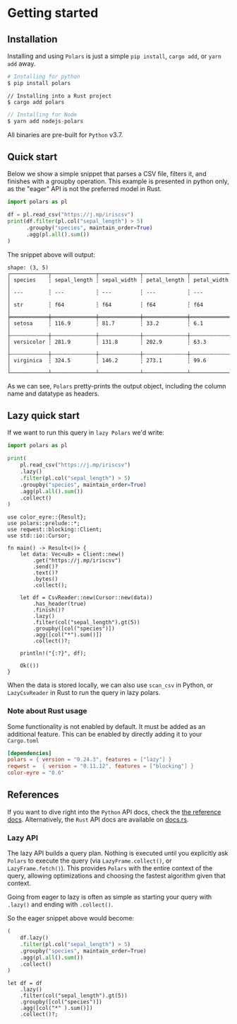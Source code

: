# Getting started

## Installation

Installing and using `Polars` is just a simple `pip install`, `cargo add`, or `yarn add` away.

<div class="tabbed-blocks">

```python
# Installing for python
$ pip install polars
```

```rust,noplayground
// Installing into a Rust project
$ cargo add polars
```

```js
// Installing for Node
$ yarn add nodejs-polars
```

</div>

All binaries are pre-built for `Python` v3.7.

## Quick start

Below we show a simple snippet that parses a CSV file, filters it, and finishes with a
groupby operation.  This example is presented in python only, as the "eager" API is not the preferred model in Rust.

```python
import polars as pl

df = pl.read_csv("https://j.mp/iriscsv")
print(df.filter(pl.col("sepal_length") > 5)
      .groupby("species", maintain_order=True)
      .agg(pl.all().sum())
)
```

The snippet above will output:

```text
shape: (3, 5)
┌────────────┬──────────────┬─────────────┬──────────────┬─────────────┐
│ species    ┆ sepal_length ┆ sepal_width ┆ petal_length ┆ petal_width │
│ ---        ┆ ---          ┆ ---         ┆ ---          ┆ ---         │
│ str        ┆ f64          ┆ f64         ┆ f64          ┆ f64         │
╞════════════╪══════════════╪═════════════╪══════════════╪═════════════╡
│ setosa     ┆ 116.9        ┆ 81.7        ┆ 33.2         ┆ 6.1         │
├╌╌╌╌╌╌╌╌╌╌╌╌┼╌╌╌╌╌╌╌╌╌╌╌╌╌╌┼╌╌╌╌╌╌╌╌╌╌╌╌╌┼╌╌╌╌╌╌╌╌╌╌╌╌╌╌┼╌╌╌╌╌╌╌╌╌╌╌╌╌┤
│ versicolor ┆ 281.9        ┆ 131.8       ┆ 202.9        ┆ 63.3        │
├╌╌╌╌╌╌╌╌╌╌╌╌┼╌╌╌╌╌╌╌╌╌╌╌╌╌╌┼╌╌╌╌╌╌╌╌╌╌╌╌╌┼╌╌╌╌╌╌╌╌╌╌╌╌╌╌┼╌╌╌╌╌╌╌╌╌╌╌╌╌┤
│ virginica  ┆ 324.5        ┆ 146.2       ┆ 273.1        ┆ 99.6        │
└────────────┴──────────────┴─────────────┴──────────────┴─────────────┘
```

As we can see, `Polars` pretty-prints the output object, including the column name and
datatype as headers.

## Lazy quick start

If we want to run this query in `lazy Polars` we'd write:

<div class="tabbed-blocks">

```python
import polars as pl

print(
    pl.read_csv("https://j.mp/iriscsv")
    .lazy()
    .filter(pl.col("sepal_length") > 5)
    .groupby("species", maintain_order=True)
    .agg(pl.all().sum())
    .collect()
)
```

```rust,noplayground
use color_eyre::{Result};
use polars::prelude::*;
use reqwest::blocking::Client;
use std::io::Cursor;

fn main() -> Result<()> { 
    let data: Vec<u8> = Client::new()
        .get("https://j.mp/iriscsv")
        .send()?
        .text()?
        .bytes()
        .collect();

    let df = CsvReader::new(Cursor::new(data))
        .has_header(true)
        .finish()?
        .lazy()
        .filter(col("sepal_length").gt(5))
        .groupby([col("species")])
        .agg([col("*").sum()])
        .collect()?;

    println!("{:?}", df);

    Ok(())
}
```

</div>

When the data is stored locally, we can also use `scan_csv` in Python, or `LazyCsvReader` in Rust to run the query in lazy polars.

### Note about Rust usage

Some functionality is not enabled by default. It must be added as an additional feature. This can be enabled by directly adding it to your `Cargo.toml`

```toml
[dependencies]
polars = { version = "0.24.3", features = ["lazy"] }
reqwest =  { version = "0.11.12", features = ["blocking"] }
color-eyre = "0.6"
```

## References

If you want to dive right into the `Python` API docs, check the [the reference docs](POLARS_PY_REF_GUIDE).  Alternatively, the `Rust` API docs are available on [docs.rs](https://docs.rs/polars/latest/polars/).

### Lazy API

The lazy API builds a query plan. Nothing is executed until you explicitly ask `Polars`
to execute the query (via `LazyFrame.collect()`, or `LazyFrame.fetch()`). This provides
`Polars` with the entire context of the query, allowing optimizations and choosing the
fastest algorithm given that context.

Going from eager to lazy is often as simple as starting your query with `.lazy()` and ending with `.collect()`.

So the eager snippet above would become:

<div class="tabbed-blocks">

```python
(
    df.lazy()
    .filter(pl.col("sepal_length") > 5)
    .groupby("species", maintain_order=True)
    .agg(pl.all().sum())
    .collect()
)
```

```rust,noplayground
let df = df
    .lazy()
    .filter(col("sepal_length").gt(5))
    .groupby([col("species")])
    .agg([col("*" ).sum()])
    .collect()?;
```

</div>
